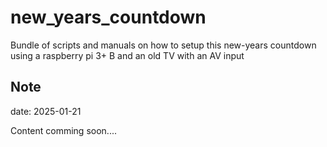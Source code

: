# new_years_countdown
Bundle of scripts and manuals on how to setup this new-years countdown using a raspberry pi 3+ B and an old TV with an AV input


## Note
date: 2025-01-21

Content comming soon....
